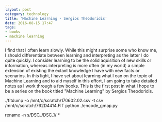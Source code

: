 ```yaml
---
layout: post
category: technology
title: 'Machine Learning - Sergios Theodoridis'
date: 2016-08-15 17:47
tags:
- books
- machine learning
---
```


I find that I often learn slowly. While this might surprise some who 
know me, I should differentiate between learning and interpreting as 
the latter I do quite quickly. I consider learning to be the solid 
aquisition of new skills or information, whereas interpreting is 
more often (in my world) a simple extension of existing the extant 
knowledge I have with new facts or scenarios. In this light, I have
set about learning what I can on the topic of Machine Learning and to
aid myself in this effort, I am going to take detailed notes as I
work through a few books. This is the first post in what I hope to 
be a series on the book titled "Machine Learning" by Sergios 
Theodoridis.


./fitdump -o /mnt/c/scratch/170602.02.csv -t csv /mnt/c/scratch/762D4414.FIT
python ./encode_gmap.py

rename -n s/DSC_/DSC_1/ *
  